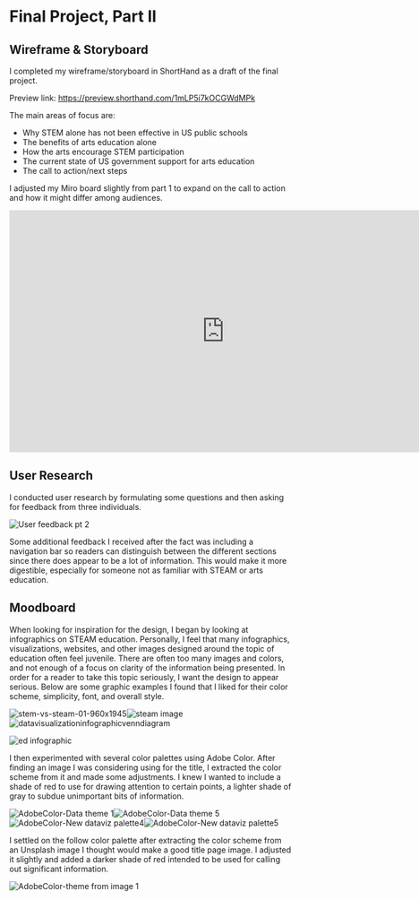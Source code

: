 # Final Project, Part II

## Wireframe & Storyboard

I completed my wireframe/storyboard in ShortHand as a draft of the final project.

Preview link: https://preview.shorthand.com/1mLP5i7kOCGWdMPk

The main areas of focus are:
- Why STEM alone has not been effective in US public schools
- The benefits of arts education alone
- How the arts encourage STEM participation
- The current state of US government support for arts education
- The call to action/next steps

I adjusted my Miro board slightly from part 1 to expand on the call to action and how it might differ among audiences.

<iframe width="768" height="432" src="https://miro.com/app/embed/uXjVPSto8k0=/?pres=1&frameId=3458764534557938620&embedId=270496895690" frameborder="0" scrolling="no" allowfullscreen></iframe>

## User Research

I conducted user research by formulating some questions and then asking for feedback from three individuals. 

![User feedback pt  2](https://user-images.githubusercontent.com/112141969/193873897-327c64ec-6ad8-4d01-8e87-ff7e484cbac1.jpg)

Some additional feedback I received after the fact was including a navigation bar so readers can distinguish between the different sections since there does appear to be a lot of information. This would make it more digestible, especially for someone not as familiar with STEAM or arts education. 

## Moodboard

When looking for inspiration for the design, I began by looking at infographics on STEAM education. Personally, I feel that many infographics, visualizations, websites, and other images designed around the topic of education often feel juvenile. There are often too many images and colors, and not enough of a focus on clarity of the information being presented. In order for a reader to take this topic seriously, I want the design to appear serious. Below are some graphic examples I found that I liked for their color scheme, simplicity, font, and overall style.

![stem-vs-steam-01-960x1945](https://user-images.githubusercontent.com/112141969/193358778-8b3baf62-59a2-4058-876c-8003c95ef141.jpg)![steam image](https://user-images.githubusercontent.com/112141969/193358787-c2a98c44-df41-47cc-9a43-543740bda687.jpg)![datavisualizationinfographicvenndiagram](https://user-images.githubusercontent.com/112141969/193358817-1710d991-bd14-42e2-bcbb-cb569482fe1c.png)

![ed infographic](https://user-images.githubusercontent.com/112141969/193358802-5cd588b1-7943-4e38-8e4f-752eb2117323.jpg)

I then experimented with several color palettes using Adobe Color. After finding an image I was considering using for the title, I extracted the color scheme from it and made some adjustments. I knew I wanted to include a shade of red to use for drawing attention to certain points, a lighter shade of gray to subdue unimportant bits of information.

![AdobeColor-Data theme 1](https://user-images.githubusercontent.com/112141969/193878080-476b5968-c354-4681-8cb0-2590d4e2e748.jpeg)![AdobeColor-Data theme 5](https://user-images.githubusercontent.com/112141969/193878116-4f869678-c019-4e9d-80c2-62cd0bc2b06e.jpeg)![AdobeColor-New dataviz palette4](https://user-images.githubusercontent.com/112141969/193878134-07f88304-a9bb-46b8-a71e-fb70bbdd8231.jpeg)![AdobeColor-New dataviz palette5](https://user-images.githubusercontent.com/112141969/193878226-ac59bd50-3a4b-488d-ac18-7ba461f7c324.jpeg)

I settled on the follow color palette after extracting the color scheme from an Unsplash image I thought would make a good title page image. I adjusted it slightly and added a darker shade of red intended to be used for calling out significant information.

![AdobeColor-theme from image 1](https://user-images.githubusercontent.com/112141969/193878327-c59fcb5a-1f2b-4603-9765-d090666ca010.jpeg)
